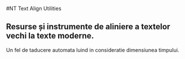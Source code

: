 #NT Text Align Utilities
## Resurse și instrumente de aliniere a textelor vechi la texte moderne.
Un fel de taducere automata luind in consideratie dimensiunea timpului.


